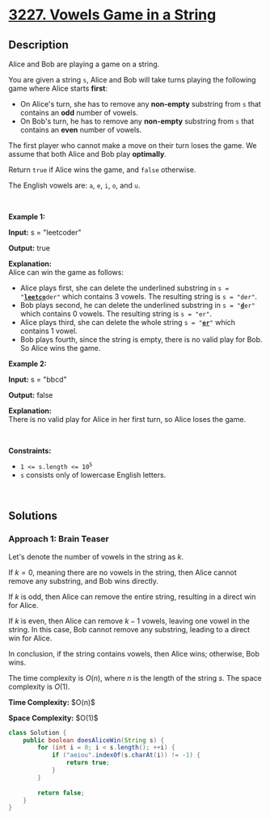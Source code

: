 <!-- problem:start -->

# [3227. Vowels Game in a String](https://leetcode.com/problems/vowels-game-in-a-string)

## Description

<!-- description:start -->

<p>Alice and Bob are playing a game on a string.</p>

<p>You are given a string <code>s</code>, Alice and Bob will take turns playing the following game where Alice starts <strong>first</strong>:</p>

<ul>
    <li>On Alice&#39;s turn, she has to remove any <strong>non-empty</strong> <span data-keyword="substring">substring</span> from <code>s</code> that contains an <strong>odd</strong> number of vowels.</li>
    <li>On Bob&#39;s turn, he has to remove any <strong>non-empty</strong> <span data-keyword="substring">substring</span> from <code>s</code> that contains an <strong>even</strong> number of vowels.</li>
</ul>

<p>The first player who cannot make a move on their turn loses the game. We assume that both Alice and Bob play <strong>optimally</strong>.</p>

<p>Return <code>true</code> if Alice wins the game, and <code>false</code> otherwise.</p>

<p>The English vowels are: <code>a</code>, <code>e</code>, <code>i</code>, <code>o</code>, and <code>u</code>.</p>
<p>&nbsp;</p>

<p><strong class="example">Example 1:</strong></p>
<div class="example-block">
<p><strong>Input:</strong> <span class="example-io">s = &quot;leetcoder&quot;</span></p>
<p><strong>Output:</strong> <span class="example-io">true</span></p>
<p><strong>Explanation:</strong><br />
Alice can win the game as follows:</p>
<ul>
    <li>Alice plays first, she can delete the underlined substring in <code>s = &quot;<u><strong>leetco</strong></u>der&quot;</code> which contains 3 vowels. The resulting string is <code>s = &quot;der&quot;</code>.</li>
    <li>Bob plays second, he can delete the underlined substring in <code>s = &quot;<u><strong>d</strong></u>er&quot;</code> which contains 0 vowels. The resulting string is <code>s = &quot;er&quot;</code>.</li>
    <li>Alice plays third, she can delete the whole string <code>s = &quot;<strong><u>er</u></strong>&quot;</code> which contains 1 vowel.</li>
    <li>Bob plays fourth, since the string is empty, there is no valid play for Bob. So Alice wins the game.</li>
</ul>
</div>

<p><strong class="example">Example 2:</strong></p>
<div class="example-block">
<p><strong>Input:</strong> <span class="example-io">s = &quot;bbcd&quot;</span></p>
<p><strong>Output:</strong> <span class="example-io">false</span></p>
<p><strong>Explanation:</strong><br />
There is no valid play for Alice in her first turn, so Alice loses the game.</p>
</div>
<p>&nbsp;</p>

<p><strong>Constraints:</strong></p>
<ul>
    <li><code>1 &lt;= s.length &lt;= 10<sup>5</sup></code></li>
    <li><code>s</code> consists only of lowercase English letters.</li>
</ul>
<p>&nbsp;</p>

<!-- description:end -->

## Solutions

<!-- solution:start -->

### **Approach 1: Brain Teaser**

Let's denote the number of vowels in the string as $k$.

If $k = 0$, meaning there are no vowels in the string, then Alice cannot remove any substring, and Bob wins directly.

If $k$ is odd, then Alice can remove the entire string, resulting in a direct win for Alice.

If $k$ is even, then Alice can remove $k - 1$ vowels, leaving one vowel in the string. In this case, Bob cannot remove any substring, leading to a direct win for Alice.

In conclusion, if the string contains vowels, then Alice wins; otherwise, Bob wins.

The time complexity is $O(n)$, where $n$ is the length of the string $s$. The space complexity is $O(1)$.

<p><strong>Time Complexity:</strong> $O(n)$</p>
<p><strong>Space Complexity:</strong> $O(1)$</p>

<!-- tabs:start -->

```java
class Solution {
    public boolean doesAliceWin(String s) {
        for (int i = 0; i < s.length(); ++i) {
            if ("aeiou".indexOf(s.charAt(i)) != -1) {
                return true;
            }
        }
        
        return false;
    }
}
```

<!-- tabs:end -->

<!-- solution:end -->

<!-- problem:end -->